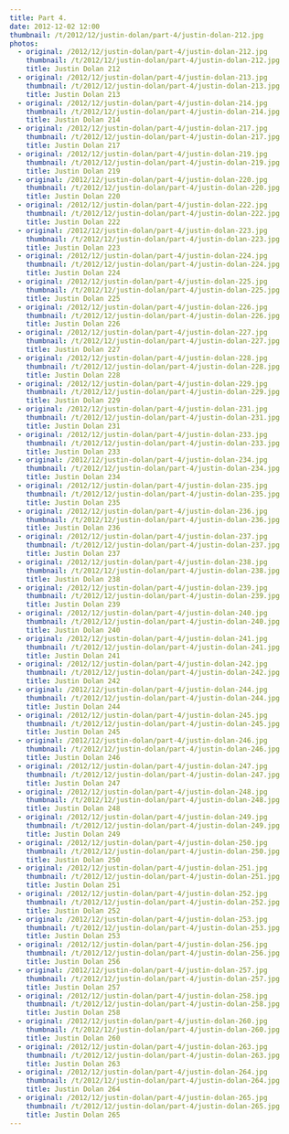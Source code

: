 ```yaml
---
title: Part 4.
date: 2012-12-02 12:00
thumbnail: /t/2012/12/justin-dolan/part-4/justin-dolan-212.jpg
photos:
  - original: /2012/12/justin-dolan/part-4/justin-dolan-212.jpg
    thumbnail: /t/2012/12/justin-dolan/part-4/justin-dolan-212.jpg
    title: Justin Dolan 212
  - original: /2012/12/justin-dolan/part-4/justin-dolan-213.jpg
    thumbnail: /t/2012/12/justin-dolan/part-4/justin-dolan-213.jpg
    title: Justin Dolan 213
  - original: /2012/12/justin-dolan/part-4/justin-dolan-214.jpg
    thumbnail: /t/2012/12/justin-dolan/part-4/justin-dolan-214.jpg
    title: Justin Dolan 214
  - original: /2012/12/justin-dolan/part-4/justin-dolan-217.jpg
    thumbnail: /t/2012/12/justin-dolan/part-4/justin-dolan-217.jpg
    title: Justin Dolan 217
  - original: /2012/12/justin-dolan/part-4/justin-dolan-219.jpg
    thumbnail: /t/2012/12/justin-dolan/part-4/justin-dolan-219.jpg
    title: Justin Dolan 219
  - original: /2012/12/justin-dolan/part-4/justin-dolan-220.jpg
    thumbnail: /t/2012/12/justin-dolan/part-4/justin-dolan-220.jpg
    title: Justin Dolan 220
  - original: /2012/12/justin-dolan/part-4/justin-dolan-222.jpg
    thumbnail: /t/2012/12/justin-dolan/part-4/justin-dolan-222.jpg
    title: Justin Dolan 222
  - original: /2012/12/justin-dolan/part-4/justin-dolan-223.jpg
    thumbnail: /t/2012/12/justin-dolan/part-4/justin-dolan-223.jpg
    title: Justin Dolan 223
  - original: /2012/12/justin-dolan/part-4/justin-dolan-224.jpg
    thumbnail: /t/2012/12/justin-dolan/part-4/justin-dolan-224.jpg
    title: Justin Dolan 224
  - original: /2012/12/justin-dolan/part-4/justin-dolan-225.jpg
    thumbnail: /t/2012/12/justin-dolan/part-4/justin-dolan-225.jpg
    title: Justin Dolan 225
  - original: /2012/12/justin-dolan/part-4/justin-dolan-226.jpg
    thumbnail: /t/2012/12/justin-dolan/part-4/justin-dolan-226.jpg
    title: Justin Dolan 226
  - original: /2012/12/justin-dolan/part-4/justin-dolan-227.jpg
    thumbnail: /t/2012/12/justin-dolan/part-4/justin-dolan-227.jpg
    title: Justin Dolan 227
  - original: /2012/12/justin-dolan/part-4/justin-dolan-228.jpg
    thumbnail: /t/2012/12/justin-dolan/part-4/justin-dolan-228.jpg
    title: Justin Dolan 228
  - original: /2012/12/justin-dolan/part-4/justin-dolan-229.jpg
    thumbnail: /t/2012/12/justin-dolan/part-4/justin-dolan-229.jpg
    title: Justin Dolan 229
  - original: /2012/12/justin-dolan/part-4/justin-dolan-231.jpg
    thumbnail: /t/2012/12/justin-dolan/part-4/justin-dolan-231.jpg
    title: Justin Dolan 231
  - original: /2012/12/justin-dolan/part-4/justin-dolan-233.jpg
    thumbnail: /t/2012/12/justin-dolan/part-4/justin-dolan-233.jpg
    title: Justin Dolan 233
  - original: /2012/12/justin-dolan/part-4/justin-dolan-234.jpg
    thumbnail: /t/2012/12/justin-dolan/part-4/justin-dolan-234.jpg
    title: Justin Dolan 234
  - original: /2012/12/justin-dolan/part-4/justin-dolan-235.jpg
    thumbnail: /t/2012/12/justin-dolan/part-4/justin-dolan-235.jpg
    title: Justin Dolan 235
  - original: /2012/12/justin-dolan/part-4/justin-dolan-236.jpg
    thumbnail: /t/2012/12/justin-dolan/part-4/justin-dolan-236.jpg
    title: Justin Dolan 236
  - original: /2012/12/justin-dolan/part-4/justin-dolan-237.jpg
    thumbnail: /t/2012/12/justin-dolan/part-4/justin-dolan-237.jpg
    title: Justin Dolan 237
  - original: /2012/12/justin-dolan/part-4/justin-dolan-238.jpg
    thumbnail: /t/2012/12/justin-dolan/part-4/justin-dolan-238.jpg
    title: Justin Dolan 238
  - original: /2012/12/justin-dolan/part-4/justin-dolan-239.jpg
    thumbnail: /t/2012/12/justin-dolan/part-4/justin-dolan-239.jpg
    title: Justin Dolan 239
  - original: /2012/12/justin-dolan/part-4/justin-dolan-240.jpg
    thumbnail: /t/2012/12/justin-dolan/part-4/justin-dolan-240.jpg
    title: Justin Dolan 240
  - original: /2012/12/justin-dolan/part-4/justin-dolan-241.jpg
    thumbnail: /t/2012/12/justin-dolan/part-4/justin-dolan-241.jpg
    title: Justin Dolan 241
  - original: /2012/12/justin-dolan/part-4/justin-dolan-242.jpg
    thumbnail: /t/2012/12/justin-dolan/part-4/justin-dolan-242.jpg
    title: Justin Dolan 242
  - original: /2012/12/justin-dolan/part-4/justin-dolan-244.jpg
    thumbnail: /t/2012/12/justin-dolan/part-4/justin-dolan-244.jpg
    title: Justin Dolan 244
  - original: /2012/12/justin-dolan/part-4/justin-dolan-245.jpg
    thumbnail: /t/2012/12/justin-dolan/part-4/justin-dolan-245.jpg
    title: Justin Dolan 245
  - original: /2012/12/justin-dolan/part-4/justin-dolan-246.jpg
    thumbnail: /t/2012/12/justin-dolan/part-4/justin-dolan-246.jpg
    title: Justin Dolan 246
  - original: /2012/12/justin-dolan/part-4/justin-dolan-247.jpg
    thumbnail: /t/2012/12/justin-dolan/part-4/justin-dolan-247.jpg
    title: Justin Dolan 247
  - original: /2012/12/justin-dolan/part-4/justin-dolan-248.jpg
    thumbnail: /t/2012/12/justin-dolan/part-4/justin-dolan-248.jpg
    title: Justin Dolan 248
  - original: /2012/12/justin-dolan/part-4/justin-dolan-249.jpg
    thumbnail: /t/2012/12/justin-dolan/part-4/justin-dolan-249.jpg
    title: Justin Dolan 249
  - original: /2012/12/justin-dolan/part-4/justin-dolan-250.jpg
    thumbnail: /t/2012/12/justin-dolan/part-4/justin-dolan-250.jpg
    title: Justin Dolan 250
  - original: /2012/12/justin-dolan/part-4/justin-dolan-251.jpg
    thumbnail: /t/2012/12/justin-dolan/part-4/justin-dolan-251.jpg
    title: Justin Dolan 251
  - original: /2012/12/justin-dolan/part-4/justin-dolan-252.jpg
    thumbnail: /t/2012/12/justin-dolan/part-4/justin-dolan-252.jpg
    title: Justin Dolan 252
  - original: /2012/12/justin-dolan/part-4/justin-dolan-253.jpg
    thumbnail: /t/2012/12/justin-dolan/part-4/justin-dolan-253.jpg
    title: Justin Dolan 253
  - original: /2012/12/justin-dolan/part-4/justin-dolan-256.jpg
    thumbnail: /t/2012/12/justin-dolan/part-4/justin-dolan-256.jpg
    title: Justin Dolan 256
  - original: /2012/12/justin-dolan/part-4/justin-dolan-257.jpg
    thumbnail: /t/2012/12/justin-dolan/part-4/justin-dolan-257.jpg
    title: Justin Dolan 257
  - original: /2012/12/justin-dolan/part-4/justin-dolan-258.jpg
    thumbnail: /t/2012/12/justin-dolan/part-4/justin-dolan-258.jpg
    title: Justin Dolan 258
  - original: /2012/12/justin-dolan/part-4/justin-dolan-260.jpg
    thumbnail: /t/2012/12/justin-dolan/part-4/justin-dolan-260.jpg
    title: Justin Dolan 260
  - original: /2012/12/justin-dolan/part-4/justin-dolan-263.jpg
    thumbnail: /t/2012/12/justin-dolan/part-4/justin-dolan-263.jpg
    title: Justin Dolan 263
  - original: /2012/12/justin-dolan/part-4/justin-dolan-264.jpg
    thumbnail: /t/2012/12/justin-dolan/part-4/justin-dolan-264.jpg
    title: Justin Dolan 264
  - original: /2012/12/justin-dolan/part-4/justin-dolan-265.jpg
    thumbnail: /t/2012/12/justin-dolan/part-4/justin-dolan-265.jpg
    title: Justin Dolan 265
---
```

